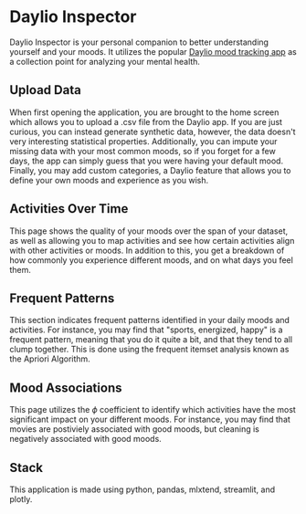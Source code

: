 # Daylio Inspector

Daylio Inspector is your personal companion to better understanding yourself
and your moods. It utilizes the popular 
[Daylio mood tracking app](https://daylio.net/)
as a collection point for analyzing your mental health. 

## Upload Data
When first opening the application, you are brought to the home screen which
allows you to upload a .csv file from the Daylio app. If you are just curious,
you can instead generate synthetic data, however, the data doesn't very
interesting statistical properties. Additionally, you can impute your missing
data with your most common moods, so if you forget for a few days, the app can
simply guess that you were having your default mood. Finally, you may add 
custom categories, a Daylio feature that allows you to define your own
moods and experience as you wish.

## Activities Over Time
This page shows the quality of your moods over the span of your dataset, as well as
allowing you to map activities and see how certain activities align with other
activities or moods. In addition to this, you get a breakdown of how commonly
you experience different moods, and on what days you feel them.

## Frequent Patterns
This section indicates frequent patterns identified in your daily moods and
activities. For instance, you may find that "sports, energized, happy" is a
frequent pattern, meaning that you do it quite a bit, and that they tend to
all clump together. This is done using the frequent itemset analysis known as
the Apriori Algorithm.

## Mood Associations
This page utilizes the $\phi$ coefficient to identify which activities have the 
most significant impact on your different moods. For instance, you may find that
movies are postiviely associated with good moods, but cleaning is negatively 
associated with good moods. 

## Stack
This application is made using python, pandas, mlxtend, streamlit, and plotly.
